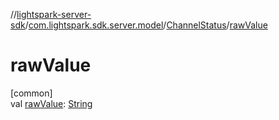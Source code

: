 //[lightspark-server-sdk](../../../index.md)/[com.lightspark.sdk.server.model](../index.md)/[ChannelStatus](index.md)/[rawValue](raw-value.md)

# rawValue

[common]\
val [rawValue](raw-value.md): [String](https://kotlinlang.org/api/latest/jvm/stdlib/kotlin/-string/index.html)
